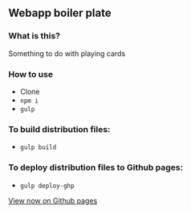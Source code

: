 ## Webapp boiler plate

### What is this?
Something to do with playing cards

### How to use
* Clone
* `npm i`
* `gulp`

### To build distribution files:
* `gulp build`

### To deploy distribution files to Github pages:
* `gulp deploy-ghp`

[View now on Github pages](https://freshlybakedcode.github.io/playing-cards/)